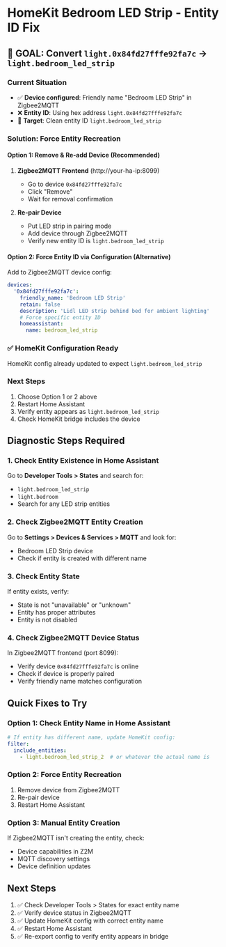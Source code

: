 # HomeKit Bedroom LED Strip - Entity ID Fix

## 🎯 GOAL: Convert `light.0x84fd27fffe92fa7c` → `light.bedroom_led_strip`

### Current Situation
- ✅ **Device configured**: Friendly name "Bedroom LED Strip" in Zigbee2MQTT
- ❌ **Entity ID**: Using hex address `light.0x84fd27fffe92fa7c`
- 🎯 **Target**: Clean entity ID `light.bedroom_led_strip`

### Solution: Force Entity Recreation

#### Option 1: Remove & Re-add Device (Recommended)
1. **Zigbee2MQTT Frontend** (http://your-ha-ip:8099)
   - Go to device `0x84fd27fffe92fa7c`
   - Click "Remove" 
   - Wait for removal confirmation

2. **Re-pair Device**
   - Put LED strip in pairing mode
   - Add device through Zigbee2MQTT
   - Verify new entity ID is `light.bedroom_led_strip`

#### Option 2: Force Entity ID via Configuration (Alternative)
Add to Zigbee2MQTT device config:
```yaml
devices:
  '0x84fd27fffe92fa7c':
    friendly_name: 'Bedroom LED Strip'
    retain: false
    description: 'Lidl LED strip behind bed for ambient lighting'
    # Force specific entity ID
    homeassistant:
      name: bedroom_led_strip
```

### ✅ HomeKit Configuration Ready
HomeKit config already updated to expect `light.bedroom_led_strip`

### Next Steps
1. Choose Option 1 or 2 above
2. Restart Home Assistant
3. Verify entity appears as `light.bedroom_led_strip`
4. Check HomeKit bridge includes the device

## Diagnostic Steps Required

### 1. Check Entity Existence in Home Assistant
Go to **Developer Tools > States** and search for:
- `light.bedroom_led_strip`
- `light.bedroom` 
- Search for any LED strip entities

### 2. Check Zigbee2MQTT Entity Creation
Go to **Settings > Devices & Services > MQTT** and look for:
- Bedroom LED Strip device
- Check if entity is created with different name

### 3. Check Entity State
If entity exists, verify:
- State is not "unavailable" or "unknown"
- Entity has proper attributes
- Entity is not disabled

### 4. Check Zigbee2MQTT Device Status
In Zigbee2MQTT frontend (port 8099):
- Verify device `0x84fd27fffe92fa7c` is online
- Check if device is properly paired
- Verify friendly name matches configuration

## Quick Fixes to Try

### Option 1: Check Entity Name in Home Assistant
```yaml
# If entity has different name, update HomeKit config:
filter:
  include_entities:
    - light.bedroom_led_strip_2  # or whatever the actual name is
```

### Option 2: Force Entity Recreation
1. Remove device from Zigbee2MQTT
2. Re-pair device
3. Restart Home Assistant

### Option 3: Manual Entity Creation
If Zigbee2MQTT isn't creating the entity, check:
- Device capabilities in Z2M
- MQTT discovery settings
- Device definition updates

## Next Steps
1. ✅ Check Developer Tools > States for exact entity name
2. ✅ Verify device status in Zigbee2MQTT
3. ✅ Update HomeKit config with correct entity name
4. ✅ Restart Home Assistant
5. ✅ Re-export config to verify entity appears in bridge